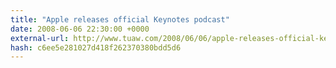 ```yaml
---
title: "Apple releases official Keynotes podcast"
date: 2008-06-06 22:30:00 +0000
external-url: http://www.tuaw.com/2008/06/06/apple-releases-official-keynotes-podcast/
hash: c6ee5e281027d418f262370380bdd5d6
---
```



